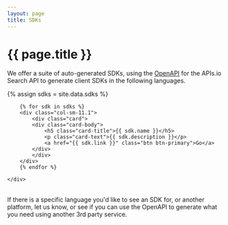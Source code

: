```yaml
---
layout: page
title: SDKs
---
```

# {{ page.title }}
We offer a suite of auto-generated SDKs, using the [OpenAPI](https://search-docs.apis.io/openapi.yml) for the APIs.io Search API to generate client SDKs in the following languages.

{% assign sdks = site.data.sdks %}
<div class="container">
    <div class="row">

        {% for sdk in sdks %}
        <div class="col-sm-11.1">
            <div class="card">
            <div class="card-body">
                <h5 class="card-title">{{ sdk.name }}</h5>
                <p class="card-text">{{ sdk.description }}</p>
                <a href="{{ sdk.link }}" class="btn btn-primary">Go</a>
            </div>
            </div>
        </div>    
        {% endfor %}

    </div>
</div>
<br>
If there is a specific language you'd like to see an SDK for, or another platform, let us know, or see if you can use the OpenAPI to generate what you need using another 3rd party service.